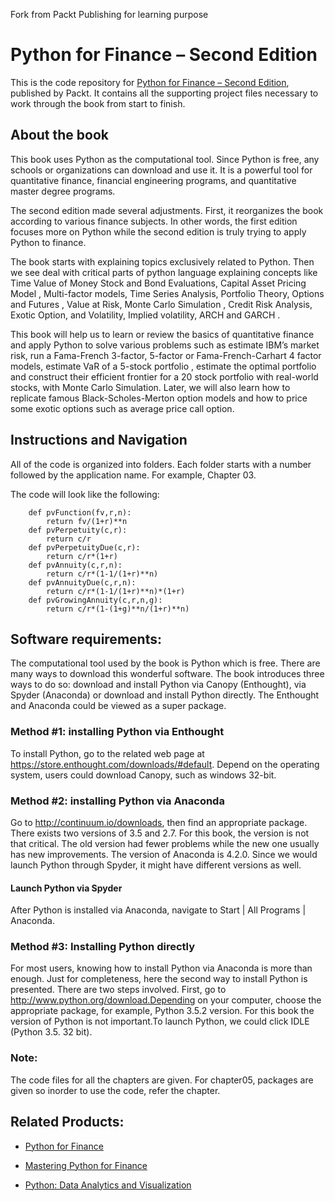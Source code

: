 Fork from Packt Publishing for learning purpose
# Python for Finance – Second Edition
This is the code repository for [Python for Finance – Second Edition](https://www.packtpub.com/big-data-and-business-intelligence/python-finance-second-edition?utm_source=github&utm_medium=repository&utm_content=9781787125698), published by Packt. It contains all the supporting project files necessary to work through the book from start to finish.

## About the book
This book uses Python as the computational tool. Since Python is free, any schools or organizations can download and use it. It is a powerful tool for quantitative finance, financial engineering programs, and quantitative master degree programs.

The second edition made several adjustments. First, it reorganizes the book according to various finance subjects. In other words, the first edition focuses more on Python while the second edition is truly trying to apply Python to finance.

The book starts with explaining topics exclusively related to Python. Then we see deal with critical parts of python language explaining concepts like Time Value of Money Stock and Bond Evaluations, Capital Asset Pricing Model , Multi-factor models, Time Series Analysis, Portfolio Theory, Options and Futures , Value at Risk, Monte Carlo Simulation , Credit Risk Analysis, Exotic Option, and Volatility, Implied volatility, ARCH and GARCH .

This book will help us to learn or review the basics of quantitative finance and apply Python to solve various problems such as estimate IBM’s market risk, run a Fama-French 3-factor, 5-factor or Fama-French-Carhart 4 factor models, estimate VaR of a 5-stock portfolio , estimate the optimal portfolio and construct their efficient frontier for a 20 stock portfolio with real-world stocks, with Monte Carlo Simulation. Later, we will also learn how to replicate famous Black-Scholes-Merton option models and how to price some exotic options such as average price call option.

## Instructions and Navigation
All of the code is organized into folders. Each folder starts with a number followed by the application name. For example, Chapter 03.

The code will look like the following:
   
        def pvFunction(fv,r,n):
            return fv/(1+r)**n
        def pvPerpetuity(c,r):
            return c/r
        def pvPerpetuityDue(c,r):
            return c/r*(1+r)
        def pvAnnuity(c,r,n):
            return c/r*(1-1/(1+r)**n) 
        def pvAnnuityDue(c,r,n):
            return c/r*(1-1/(1+r)**n)*(1+r)
        def pvGrowingAnnuity(c,r,n,g):
            return c/r*(1-(1+g)**n/(1+r)**n)

## Software requirements:
 The computational tool used by the book is Python which is free. There are many ways to download this wonderful software. The book introduces three ways to do so: download and install Python via Canopy (Enthought), via Spyder (Anaconda) or download and install Python directly. The Enthought and Anaconda could be viewed as a super package. 
 
### Method #1: installing Python via Enthought
 To install Python, go to the related web page at https://store.enthought.com/downloads/#default. Depend on the operating system, users could download Canopy, such as windows 32-bit. 
 
### Method #2: installing Python via Anaconda 
Go to http://continuum.io/downloads, then find an appropriate package. There exists two versions of 3.5 and 2.7. For this book, the version is not that critical. The old version had fewer problems while the new one usually has new improvements. The version of Anaconda is 4.2.0. Since we would launch Python through Spyder, it might have different versions as well.

#### Launch Python via Spyder
After Python is installed via Anaconda, navigate to Start | All Programs | Anaconda.

### Method #3: Installing Python directly
For most users, knowing how to install Python via Anaconda is more than enough. Just for completeness, here the second way to install Python is presented. There are two steps involved. First, go to http://www.python.org/download.Depending on your computer, choose the appropriate package, for example, Python 3.5.2 version. For this book the version of Python is not important.To launch Python, we could click IDLE (Python 3.5. 32 bit).

### Note:
The code files for all the chapters are given. For chapter05, packages are given so inorder to use the code, refer the chapter.

## Related Products:
* [Python for Finance](https://www.packtpub.com/application-development/python-finance?utm_source=github&utm_medium=repository&utm_content=9781783284375)

* [Mastering Python for Finance](https://www.packtpub.com/big-data-and-business-intelligence/mastering-python-finance?utm_source=github&utm_medium=repository&utm_content=9781784394516)

* [Python: Data Analytics and Visualization](https://www.packtpub.com/big-data-and-business-intelligence/python-data-analytics-and-visualization?utm_source=github&utm_medium=repository&utm_content=9781788290098)
